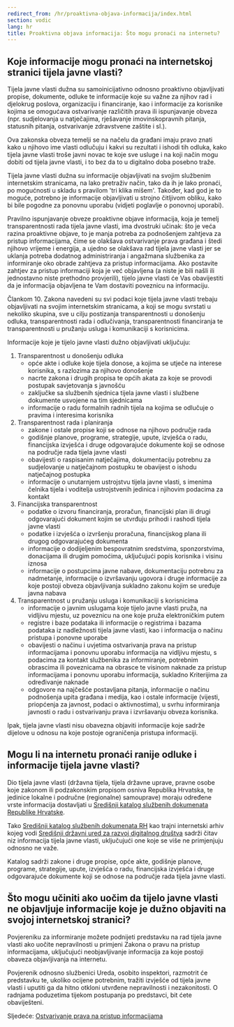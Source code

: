 ```yaml
---
redirect_from: /hr/proaktivna-objava-informacija/index.html
section: vodic
lang: hr
title: Proaktivna objava informacija: Što mogu pronaći na internetu?
---
```


## Koje informacije mogu pronaći na internetskoj stranici tijela javne vlasti?

Tijela javne vlasti dužna su samoinicijativno odnosno proaktivno objavljivati propise, dokumente, odluke te informacije koje su važne za njihov rad i djelokrug poslova, organizaciju i financiranje, kao i informacije za korisnike kojima se omogućava ostvarivanje različitih prava ili ispunjavanje obveza (npr. sudjelovanja u natječajima, rješavanje imovinskopravnih pitanja, statusnih pitanja, ostvarivanje zdravstvene zaštite i sl.).

Ova zakonska obveza temelji se na načelu da građani imaju pravo znati kako u njihovo ime vlasti odlučuju i kakvi su rezultati i ishodi tih odluka, kako tijela javne vlasti troše javni novac te koje sve usluge i na koji način mogu dobiti od tijela javne vlasti, i to bez da to u digitalno doba posebno traže.

Tijela javne vlasti dužna su informacije objavljivati na svojim službenim internetskim stranicama, na lako pretraživ način, tako da ih je lako pronaći, po mogućnosti u skladu s pravilom 'tri klika mišem'. Također, kad god je to moguće, potrebno je informacije objavljivati u strojno čitljivom obliku, kako bi bile pogodne za ponovnu uporabu (vidjeti poglavlje o ponovnoj uporabi).

Pravilno ispunjavanje obveze proaktivne objave informacija, koja je temelj transparentnosti rada tijela javne vlasti, ima dvostruki učinak: što je veća razina proaktivne objave, to je manja potreba za podnošenjem zahtjeva za pristup informacijama, čime se olakšava ostvarivanje prava građana i štedi njihovo vrijeme i energija, a ujedno se olakšava rad tijela javne vlasti jer se uklanja potreba dodatnog administriranja i angažmana službenika za informiranje oko obrade zahtjeva za pristup informacijama. Ako postavite zahtjev za pristup informaciji koja je već objavljena (a niste je bili našli ili jednostavno niste prethodno provjerili), tijelo javne vlasti će Vas obavijestiti da je informacija objavljena te Vam dostaviti poveznicu na informaciju.

Člankom 10. Zakona navedeni su svi podaci koje tijela javne vlasti trebaju objavljivati na svojim internetskim stranicama, a koji se mogu svrstati u nekoliko skupina, sve u cilju postizanja transparentnosti u donošenju odluka, transparentnosti rada i odlučivanja, transparentnosti financiranja te transparentnosti u pružanju usluga i komunikaciji s korisnicima.

Informacije koje je tijelo javne vlasti dužno objavljivati uključuju:

1. Transparentnost u donošenju odluka
   * opće akte i odluke koje tijela donose, a kojima se utječe na interese korisnika, s razlozima za njihovo donošenje
   * nacrte zakona i drugih propisa te općih akata za koje se provodi postupak savjetovanja s javnošću
   * zaključke sa službenih sjednica tijela javne vlasti i službene dokumente usvojene na tim sjednicama
   * informacije o radu formalnih radnih tijela na kojima se odlučuje o pravima i interesima korisnika
2. Transparentnost rada i planiranja 
   * zakone i ostale propise koji se odnose na njihovo područje rada
   * godišnje planove, programe, strategije, upute, izvješća o radu, financijska izvješća i druge odgovarajuće dokumente koji se odnose na područje rada tijela javne vlasti
   * obavijesti o raspisanim natječajima, dokumentaciju potrebnu za sudjelovanje u natječajnom postupku te obavijest o ishodu natječajnog postupka 
   * informacije o unutarnjem ustrojstvu tijela javne vlasti, s imenima čelnika tijela i voditelja ustrojstvenih jedinica i njihovim podacima za kontakt
3. Financijska transparentnost
   * podatke o izvoru financiranja, proračun, financijski plan ili drugi odgovarajući dokument kojim se utvrđuju prihodi i rashodi tijela javne vlasti
   * podatke i izvješća o izvršenju proračuna, financijskog plana ili drugog odgovarajućeg dokumenta
   * informacije o dodijeljenim bespovratnim sredstvima, sponzorstvima, donacijama ili drugim pomoćima, uključujući popis korisnika i visinu iznosa
   * informacije o postupcima javne nabave, dokumentaciju potrebnu za nadmetanje, informacije o izvršavanju ugovora i druge informacije za koje postoji obveza objavljivanja sukladno zakonu kojim se uređuje javna nabava
4. Transparentnost u pružanju usluga i komunikaciji s korisnicima 
   * informacije o javnim uslugama koje tijelo javne vlasti pruža, na vidljivu mjestu, uz poveznicu na one koje pruža elektroničkim putem
   * registre i baze podataka ili informacije o registrima i bazama podataka iz nadležnosti tijela javne vlasti, kao i informacija o načinu pristupa i ponovne uporabe
   * obavijesti o načinu i uvjetima ostvarivanja prava na pristup informacijama i ponovnu uporabu informacija na vidljivu mjestu, s podacima za kontakt službenika za informiranje, potrebnim obrascima ili poveznicama na obrasce te visinom naknade za pristup informacijama i ponovnu uporabu informacija, sukladno Kriterijima za određivanje naknade
   * odgovore na najčešće postavljana pitanja, informacije o načinu podnošenja upita građana i medija, kao i ostale informacije (vijesti, priopćenja za javnost, podaci o aktivnostima), u svrhu informiranja javnosti o radu i ostvarivanju prava i izvršavanju obveza korisnika.

Ipak, tijela javne vlasti nisu obavezna objaviti informacije koje sadrže dijelove u odnosu na koje postoje ograničenja pristupa informaciji. 

## Mogu li na internetu pronaći ranije odluke i informacije tijela javne vlasti?

Dio tijela javne vlasti (državna tijela, tijela državne uprave, pravne osobe koje zakonom ili podzakonskim propisom osniva Republika Hrvatska, te jedinice lokalne i područne (regionalne) samouprave) moraju određene vrste informacija dostavljati u [Središnji katalog službenih dokumenata Republike Hrvatske][2].

Tako [Središnji katalog službenih dokumenata RH][2] kao trajni internetski arhiv kojeg vodi [Središnji državni
ured za razvoj digitalnog društva][1] sadrži čitav niz informacija tijela javne vlasti, uključujući one koje se više ne primjenjuju odnosno ne važe.

Katalog sadrži zakone i druge propise, opće akte,  godišnje planove, programe, strategije, upute, izvješća o radu, financijska izvješća i druge odgovarajuće dokumente koji se odnose na područje rada tijela javne vlasti.

## Što mogu učiniti ako uočim da tijelo javne vlasti ne objavljuje informacije koje je dužno objaviti na svojoj internetskoj stranici?

Povjereniku za informiranje možete podnijeti predstavku na rad tijela javne vlasti ako uočite nepravilnosti  u primjeni Zakona o pravu na pristup informacijama, uključujući neobjavljivanje informacija za koje postoji obaveza objavljivanja na internetu.

Povjerenik odnosno službenici Ureda, osobito inspektori, razmotrit će predstavku te, ukoliko ocijene potrebnim, tražiti izvješće od tijela javne vlasti i uputiti ga da hitno otkloni utvrđene nepravilnosti i nezakonitosti. O radnjama poduzetima tijekom postupanja po predstavci, bit ćete obaviješteni.

Sljedeće: [Ostvarivanje prava na pristup informacijama](../ostvarivanje-prava-na-pristup-informacijama)

[1]: http://www.digured.hr/
[2]: http://www.digured.hr/cadial/search.php
